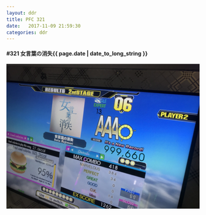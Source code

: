 ```yaml
---
layout: ddr
title: PFC 321
date:   2017-11-09 21:59:30
categories: ddr
---
```


#### **#321** 女言葉の消失<span class="pull-right">{{ page.date | date_to_long_string }}</span>
![](/images/pfc/321_女言葉の消失.jpg)
